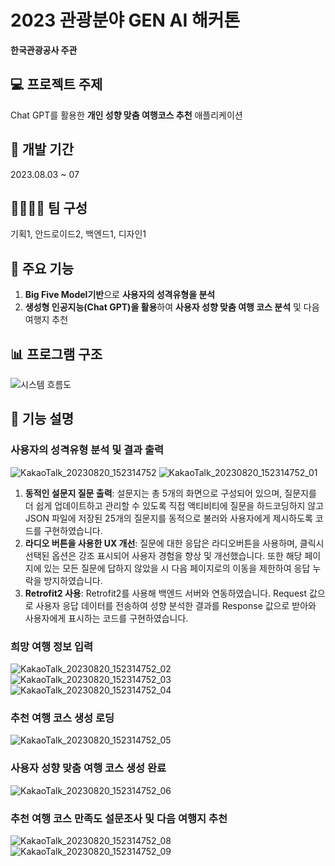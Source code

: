 # 2023 관광분야 GEN AI 해커톤
**한국관광공사 주관**

## 💻 프로젝트 주제
Chat GPT를 활용한 **개인 성향 맞춤 여행코스 추천** 애플리케이션

## 📆 개발 기간
2023.08.03 ~ 07

## 👨‍👨‍👧‍👦 팀 구성
기획1, 안드로이드2, 백엔드1, 디자인1

## 📌 주요 기능
1. **Big Five Model기반**으로 **사용자의 성격유형을 분석**
2. **생성형 인공지능(Chat GPT)을 활용**하여 **사용자 성향 맞춤 여행 코스 분석** 및 다음 여행지 추천

## 📊 프로그램 구조
![시스템 흐름도](https://github.com/yesue2/GenAI-Hackathon/assets/108323785/67e34b91-4ad7-4d78-bb30-68e2f91bda16)

## 📜 기능 설명
### 사용자의 성격유형 분석 및 결과 출력
![KakaoTalk_20230820_152314752](https://github.com/yesue2/GenAI-Hackathon/assets/108323785/5632e08f-770a-41f6-ae43-c135109158ba)
![KakaoTalk_20230820_152314752_01](https://github.com/yesue2/GenAI-Hackathon/assets/108323785/8d02005b-1a8f-49a0-8237-44ec6ca92fbd)
1. **동적인 설문지 질문 출력**: 설문지는 총 5개의 화면으로 구성되어 있으며, 질문지를 더 쉽게 업데이트하고 관리할 수 있도록 직접 액티비티에 질문을 하드코딩하지 않고 JSON 파일에 저장된 25개의 질문지를 동적으로 불러와 사용자에게 제시하도록 코드를 구현하였습니다.
2. **라디오 버튼을 사용한 UX 개선**: 질문에 대한 응답은 라디오버튼을 사용하며, 클릭시 선택된 옵션은 강조 표시되어 사용자 경험을 향상 및 개선했습니다. 또한 해당 페이지에 있는 모든 질문에 답하지 않았을 시 다음 페이지로의 이동을 제한하여 응답 누락을 방지하였습니다.
3. **Retrofit2 사용**: Retrofit2를 사용해 백엔드 서버와 연동하였습니다. Request 값으로 사용자 응답 데이터를 전송하여 성향 분석한 결과를 Response 값으로 받아와 사용자에게 표시하는 코드를 구현하였습니다.


### 희망 여행 정보 입력
![KakaoTalk_20230820_152314752_02](https://github.com/yesue2/GenAI-Hackathon/assets/108323785/fc038943-c1fe-43b0-9cb8-a7002824f83d)
![KakaoTalk_20230820_152314752_03](https://github.com/yesue2/GenAI-Hackathon/assets/108323785/67a06d1e-6c0f-474c-889f-f4eecfbb658e)
![KakaoTalk_20230820_152314752_04](https://github.com/yesue2/GenAI-Hackathon/assets/108323785/67a4e29a-2369-4bec-beb2-2e00ddb0a15f)


### 추천 여행 코스 생성 로딩
![KakaoTalk_20230820_152314752_05](https://github.com/yesue2/GenAI-Hackathon/assets/108323785/411b55c5-236c-4a4c-ada2-0c3d088ec436)


### 사용자 성향 맞춤 여행 코스 생성 완료
![KakaoTalk_20230820_152314752_06](https://github.com/yesue2/GenAI-Hackathon/assets/108323785/68a22a9c-d61d-4035-b207-891c89fab179)

### 추천 여행 코스 만족도 설문조사 및 다음 여행지 추천 
![KakaoTalk_20230820_152314752_08](https://github.com/yesue2/GenAI-Hackathon/assets/108323785/c6955a8b-b272-400f-9b6b-6a2cacd75cfe)
![KakaoTalk_20230820_152314752_09](https://github.com/yesue2/GenAI-Hackathon/assets/108323785/f2f370d6-3136-4c5f-abd1-578c53aa2bc5)

